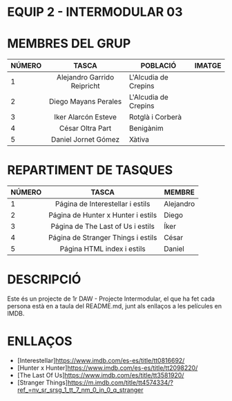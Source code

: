 # EQUIP 2 - INTERMODULAR 03

# MEMBRES DEL GRUP

|    NÚMERO     |                  TASCA                      |     POBLACIÓ        | IMATGE   |
| ------------- |:-------------------------------------------:| --------------------|----------|
| 1             |Alejandro Garrido Reipricht                  | L'Alcudia de Crepins|          |
| 2             |Diego Mayans Perales                         | L'Alcudia de Crepins|          |
| 3             |Iker Alarcón Esteve                          | Rotglà i Corberà    |          |
| 4             |César Oltra Part                             | Benigànim           |          |
| 5             |Daniel Jornet Gómez                          | Xàtiva              |          |

# REPARTIMENT DE TASQUES

|    NÚMERO     |                  TASCA                      |     MEMBRE    |
| ------------- |:-------------------------------------------:| ------------- |
| 1             |Página de Interestellar i estils             | Alejandro     |
| 2             |Página de Hunter x Hunter i estils           | Diego         |
| 3             |Página de The Last of Us i estils            | Íker          |
| 4             |Página de Stranger Things i estils           | César         |
| 5             |Página HTML index i estils                   | Daniel        |

# DESCRIPCIÓ
Este és un projecte de 1r DAW - Projecte Intermodular, el que ha fet cada persona està en a taula del README.md, junt als enllaços a les películes en IMDB.


# ENLLAÇOS
* [Interestellar]https://www.imdb.com/es-es/title/tt0816692/ 
* [Hunter x Hunter]https://www.imdb.com/es-es/title/tt2098220/
* [The Last Of Us]https://www.imdb.com/es/title/tt3581920/
* [Stranger Things]https://m.imdb.com/title/tt4574334/?ref_=nv_sr_srsg_1_tt_7_nm_0_in_0_q_stranger

